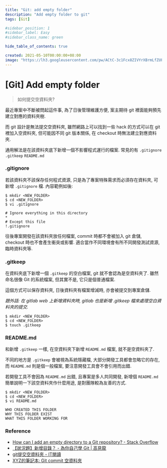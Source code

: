 ```yaml
---
title: "Git: add empty folder"
description: "Add empty folder to git"
tags: [Git]

#sidebar_position: 1
#sidebar_label: Easy
#sidebar_class_name: green

hide_table_of_contents: true

created: 2021-05-10T00:00:00+08:00
image: "https://lh3.googleusercontent.com/pw/ACtC-3c1Fcx8ZIVYrXBrmLfZUFhSnpBJqiUgVL36d3S6x_VzJ0a0JzmkF__USqKP6HCuphBVaLiWP5Vf0Qv2l-WzrdNy3h2G_emtP9mNa82Y2FySF8wu42FOSOySVj-7hf-yuabf58RkxPr-Lv8PvX172gAtYA=w800-no?authuser=0"
---
```


[Git] Add empty folder
======================

> 如何提交空資料夾?

最近專案中不斷被問起這件事, 為了日後管理維護方便, 
案主期待 git 裡面能夠預先建立對應的資料夾樹.

而 git 設計是無法提交空資料夾, 
雖然網路上可以找到一些 hack 的方式可以在 git 裡加入空資料夾,
但可能因不同 git 版本關係, 在 checkout 時無法建立對應資料夾.

通用解法是在該資料夾底下新增一個不影響程式運行的檔案.
常見的有 `.gitignore` `.gitkeep` `README.md`


### .gitignore ###

若該資料夾不該保存任何程式資源, 只是為了專案特殊需求而必須存在資料夾, 
可新增 `.gitignore` 檔. 內容範例如後:

``` shell
$ mkdir <NEW_FOLDER>
$ cd <NEW_FOLDER>
$ vi .gitignore

# Ignore everything in this directory
*
# Except this file
!.gitignore
```

往後專案開發在該資料夾放任何檔案, commit 時都不會被加入 git 倉儲, 
checkout 時也不會產生衝突或影響.
適合當作不同環境會有所不同開發測試資源, 臨時資料夾等.


### .gitkeep ###

在資料夾底下新增一個 `.gitkeep` 的空白檔案,  git 就不會認為是空資料夾了.
雖然命名很像 Git 的系統檔案, 但其實不是, 它只是個普通檔案.

這個方式可以保存資料夾, 日後資料夾有檔案增減時, 亦會被提交到專案倉儲.

_題外話: 在 gitlab web 上新增資料夾時, gitlab 也是新增 .gitkeep 檔來處理空白資料夾的提交._

``` shell
$ mkdir <NEW_FOLDER>
$ cd <NEW_FOLDER>
$ touch .gitkeep
```


### README.md ###

和新增 `.gitkeep` 一樣, 在空資料夾下新增 `README.md` 檔案, 就不是空資料夾了.

不同的地方是 `.gitkeep` 會被視為系統隱藏檔, 大部分開發工具都會忽略它的存在,
而 `README.md` 則是個一般檔案, 要注意開發工具會不會引用而出錯.

若開發工具不會因為 `README.md` 出錯, 且專案是多人共同開發, 
新增個 `README.md` 簡單說明一下該空資料夾作什麼用途,
是對團隊較為友善的方式.

``` shell
$ mkdir <NEW_FOLDER>
$ cd <NEW_FOLDER>
$ vi README.md

WHO CREATED THIS FOLDER
WHY THIS FOLDER EXIST
WHAT THIS FOLDER WORKING FOR
```


### Reference ###

-   [How can I add an empty directory to a Git repository? - Stack Overflow](https://stackoverflow.com/questions/115983/how-can-i-add-an-empty-directory-to-a-git-repository)
-   [【狀況題】新增目錄？ - 為你自己學 Git | 高見龍](https://gitbook.tw/chapters/using-git/add-folder-to-git.html)
-   [git提交空資料夾 - IT閱讀](https://www.itread01.com/content/1542022390.html)
-   [XYZ的筆記本: Git commit 空資料夾](https://xyz.cinc.biz/2014/03/git-add-empty-directory.html)
